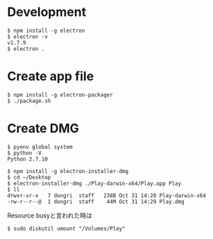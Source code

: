 # Development
```
$ npm install -g electron
$ electron -v
v1.7.9
$ electron .
```

# Create app file
```
$ npm install -g electron-packager
$ ./package.sh
```

# Create DMG
```
$ pyenv global system
$ python -V           
Python 2.7.10

$ npm install -g electron-installer-dmg
$ cd ~/Desktop
$ electron-installer-dmg ./Play-darwin-x64/Play.app Play
$ ll 
drwxr-xr-x   7 dongri  staff   238B Oct 31 14:28 Play-darwin-x64
-rw-r--r--@  1 dongri  staff    44M Oct 31 14:29 Play.dmg
```

Resource busyと言われた時は
```
$ sudo diskutil umount "/Volumes/Play"
```
